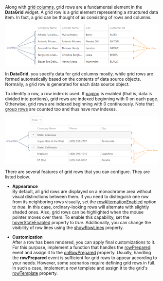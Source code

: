 Along with [grid columns](/concepts/10%20UI%20Widgets/70%20Data%20Grid/001%20Visual%20Elements/010%20Grid%20Columns '/Documentation/Guide/UI_Widgets/Data_Grid/Visual_Elements/#Grid_Columns'), grid rows are a fundamental element in the **DataGrid** widget. A grid row is a grid element representing a structured data item. In fact, a grid can be thought of as consisting of rows and columns.

![DevExtreme DataGrid GridRows](/images/DataGrid/GridRows.png)

In **DataGrid**, you specify data for grid columns mostly, while grid rows are formed automatically based on the contents of data source objects. Normally, a grid row is generated for each data source object.

To identify a row, a row index is used. If [paging](/api-reference/10%20UI%20Widgets/dxDataGrid/1%20Configuration/paging '/Documentation/ApiReference/UI_Widgets/dxDataGrid/Configuration/paging/') is enabled (that is, data is divided into portions), grid rows are indexed beginning with 0 on each page. Otherwise, grid rows are indexed beginning with 0 continuously. Note that [group rows](/concepts/10%20UI%20Widgets/70%20Data%20Grid/001%20Visual%20Elements/100%20Group%20Rows '/Documentation/Guide/UI_Widgets/Data_Grid/Visual_Elements/#Group_Rows') are counted too and thus have row indexes.

![DevExtreme DataGrid GridRows](/images/DataGrid/GridRows_RowIndexes.png)

There are several features of grid rows that you can configure. They are listed below.

* **Appearance**		
By default, all grid rows are displayed on a monochrome area without visual distinctions between them. If you need to distinguish one row from its neighboring rows visually, set the [rowAlternationEnabled](/api-reference/10%20UI%20Widgets/dxDataGrid/1%20Configuration/rowAlternationEnabled.md '/Documentation/ApiReference/UI_Widgets/dxDataGrid/Configuration/#rowAlternationEnabled') option to *true*. In this case, ordinary-looking rows will alternate with slightly shaded ones. Also, grid rows can be highlighted when the mouse pointer moves over them. To enable this capability, set the [hoverStateEnabled](/api-reference/10%20UI%20Widgets/dxDataGrid/1%20Configuration/hoverStateEnabled.md '/Documentation/ApiReference/UI_Widgets/dxDataGrid/Configuration/#hoverStateEnabled') property to *true*. Additionally, you can change the visibility of row lines using the [showRowLines](/api-reference/10%20UI%20Widgets/dxDataGrid/1%20Configuration/showRowLines.md '/Documentation/ApiReference/UI_Widgets/dxDataGrid/Configuration/#showRowLines') property.

* **Customization**		
After a row has been rendered, you can apply final customizations to it. For this purpose, implement a function that handles the [rowPrepared](/api-reference/10%20UI%20Widgets/dxDataGrid/4%20Events/rowPrepared.md '/Documentation/ApiReference/UI_Widgets/dxDataGrid/Events/#rowPrepared') event and assign it to the [onRowPrepared](/api-reference/10%20UI%20Widgets/dxDataGrid/1%20Configuration/onRowPrepared.md '/Documentation/ApiReference/UI_Widgets/dxDataGrid/Configuration/#onRowPrepared') property. Usually, handling the **rowPrepared** event is sufficient for grid rows to appear according to your needs. However, some scenarios require defining grid rows in full. In such a case, implement a row template and assign it to the grid's [rowTemplate](/api-reference/10%20UI%20Widgets/dxDataGrid/1%20Configuration/rowTemplate.md '/Documentation/ApiReference/UI_Widgets/dxDataGrid/Configuration/#rowTemplate') property.